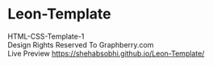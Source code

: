 # Leon-Template
HTML-CSS-Template-1
<br>
Design Rights Reserved To Graphberry.com
<br>
Live Preview https://shehabsobhi.github.io/Leon-Template/

